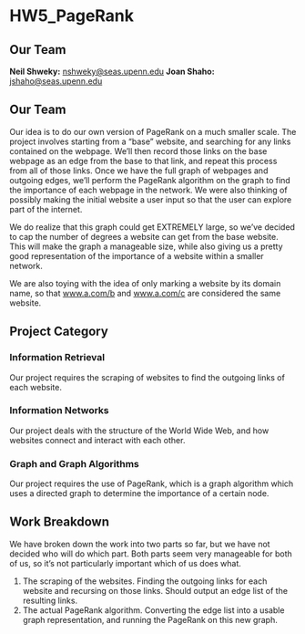 # HW5_PageRank

## Our Team
**Neil Shweky:** nshweky@seas.upenn.edu
**Joan Shaho:** jshaho@seas.upenn.edu

## Our Team
Our idea is to do our own version of PageRank on a much smaller scale. The project involves starting from a “base” website, and searching for any links contained on the webpage. We’ll then record those links on the base webpage as an edge from the base to that link, and repeat this process from all of those links. Once we have the full graph of webpages and outgoing edges, we’ll perform the PageRank algorithm on the graph to find the importance of each webpage in the network. We were also thinking of possibly making the initial website a user input so that the user can explore part of the internet.

We do realize that this graph could get EXTREMELY large, so we’ve decided to cap the number of degrees a website can get from the base website. This will make the graph a manageable size, while also giving us a pretty good representation of the importance of a website within a smaller network.

We are also toying with the idea of only marking a website by its domain name, so that www.a.com/b and www.a.com/c are considered the same website. 
## Project Category
### Information Retrieval
Our project requires the scraping of websites to find the outgoing links of each website. 

### Information Networks
Our project deals with the structure of the World Wide Web, and how websites connect and interact with each other.

### Graph and Graph Algorithms
Our project requires the use of PageRank, which is a graph algorithm which uses a directed graph to determine the importance of a certain node.

## Work Breakdown
We have broken down the work into two parts so far, but we have not decided who will do which part. Both parts seem very manageable for both of us, so it’s not particularly important which of us does what.
1. The scraping of the websites. Finding the outgoing links for each website and recursing on those links. Should output an edge list of the resulting links.
2. The actual PageRank algorithm. Converting the edge list into a usable graph representation, and running the PageRank on this new graph.
